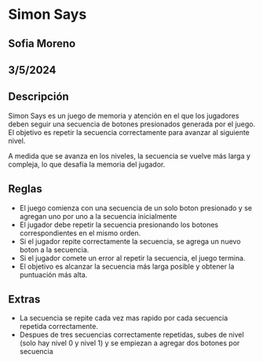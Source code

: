 # Simon Says
## Sofia Moreno
## 3/5/2024

## Descripción

Simon Says es un juego de memoria y atención en el que los jugadores deben seguir una secuencia de botones presionados generada por el juego. El objetivo es repetir la secuencia correctamente para avanzar al siguiente nivel.

A medida que se avanza en los niveles, la secuencia se vuelve más larga y compleja, lo que desafía la memoria del jugador.

## Reglas

- El juego comienza con una secuencia de un solo boton presionado y se agregan uno por uno a la secuencia inicialmente
- El jugador debe repetir la secuencia presionando los botones correspondientes en el mismo orden.
- Si el jugador repite correctamente la secuencia, se agrega un nuevo boton a la secuencia.
- Si el jugador comete un error al repetir la secuencia, el juego termina.
- El objetivo es alcanzar la secuencia más larga posible y obtener la puntuación más alta.

## Extras

- La secuencia se repite cada vez mas rapido por cada secuencia repetida correctamente.
- Despues de tres secuencias correctamente repetidas, subes de nivel (solo hay nivel 0 y nivel 1) y se empiezan a agregar dos botones por secuencia
